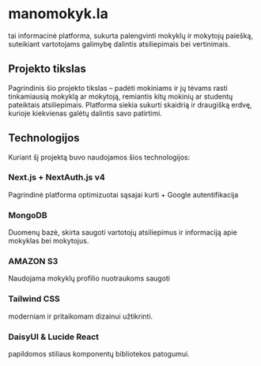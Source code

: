 # manomokyk.la
 tai informacinė platforma, sukurta palengvinti mokyklų ir mokytojų paiešką, suteikiant vartotojams galimybę dalintis atsiliepimais bei vertinimais.

## Projekto tikslas
Pagrindinis šio projekto tikslas – padėti mokiniams ir jų tėvams rasti tinkamiausią mokyklą ar mokytoją, remiantis kitų mokinių ar studentų pateiktais atsiliepimais. Platforma siekia sukurti skaidrią ir draugišką erdvę, kurioje kiekvienas galėtų dalintis savo patirtimi.

## Technologijos
Kuriant šį projektą buvo naudojamos šios technologijos:

### Next.js + NextAuth.js v4
Pagrindinė platforma optimizuotai sąsajai kurti + Google autentifikacija

### MongoDB
Duomenų bazė, skirta saugoti vartotojų atsiliepimus ir informaciją apie mokyklas bei mokytojus.

### AMAZON S3
Naudojama mokyklų profilio nuotraukoms saugoti

### Tailwind CSS
moderniam ir pritaikomam dizainui užtikrinti.

### DaisyUI & Lucide React
papildomos stiliaus komponentų bibliotekos patogumui.
